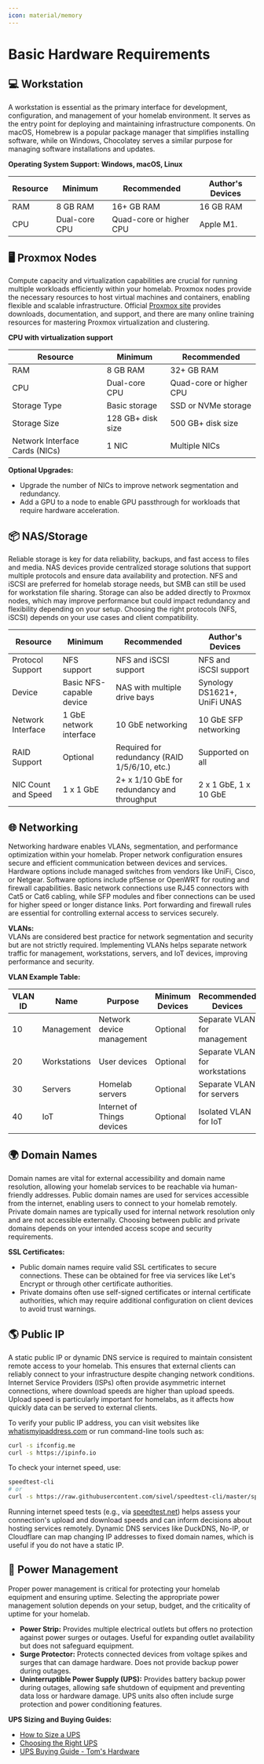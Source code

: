```yaml
---
icon: material/memory
---
```

# Basic Hardware Requirements

## 💻 Workstation

A workstation is essential as the primary interface for development, configuration, and management of your homelab environment. It serves as the entry point for deploying and maintaining infrastructure components. On macOS, Homebrew is a popular package manager that simplifies installing software, while on Windows, Chocolatey serves a similar purpose for managing software installations and updates.

**Operating System Support: Windows, macOS, Linux**

| Resource                      | Minimum                          | Recommended                     | Author's Devices                   |
|-------------------------------|----------------------------------|---------------------------------|------------------------------------|
| RAM                           | 8 GB RAM                         | 16+ GB RAM                      | 16 GB RAM                          |
| CPU                           | Dual-core CPU                    | Quad-core or higher CPU         | Apple M1.                          |


## 🖥️ Proxmox Nodes

Compute capacity and virtualization capabilities are crucial for running multiple workloads efficiently within your homelab. Proxmox nodes provide the necessary resources to host virtual machines and containers, enabling flexible and scalable infrastructure. Official [Proxmox site](https://www.proxmox.com/) provides downloads, documentation, and support, and there are many online training resources for mastering Proxmox virtualization and clustering.

**CPU with virtualization support**

| Resource                      | Minimum                                   | Recommended                                   |
|-------------------------------|-------------------------------------------|-----------------------------------------------|
| RAM                           | 8 GB RAM                                  | 32+ GB RAM                                    |
| CPU                           | Dual-core CPU                             | Quad-core or higher CPU                       |
| Storage Type                  | Basic storage                             | SSD or NVMe storage                           |
| Storage Size                  | 128 GB+ disk size                         | 500 GB+ disk size                             |
| Network Interface Cards (NICs)| 1 NIC                                     | Multiple NICs                                 |

**Optional Upgrades:**

- Upgrade the number of NICs to improve network segmentation and redundancy.
- Add a GPU to a node to enable GPU passthrough for workloads that require hardware acceleration.

## 📦 NAS/Storage

Reliable storage is key for data reliability, backups, and fast access to files and media. NAS devices provide centralized storage solutions that support multiple protocols and ensure data availability and protection. NFS and iSCSI are preferred for homelab storage needs, but SMB can still be used for workstation file sharing. Storage can also be added directly to Proxmox nodes, which may improve performance but could impact redundancy and flexibility depending on your setup. Choosing the right protocols (NFS, iSCSI) depends on your use cases and client compatibility.

| Resource                      | Minimum                              | Recommended                                         | Author's Devices                  |
|-------------------------------|--------------------------------------|-----------------------------------------------------|-----------------------------------|
| Protocol Support              | NFS support                          | NFS and iSCSI support                               | NFS and iSCSI support             |
| Device                        | Basic NFS-capable device             | NAS with multiple drive bays                        | Synology DS1621+, UniFi UNAS      |
| Network Interface             | 1 GbE network interface              | 10 GbE networking                                   | 10 GbE SFP networking             |
| RAID Support                  | Optional                             | Required for redundancy (RAID 1/5/6/10, etc.)       | Supported on all                  |
| NIC Count and Speed           | 1 x 1 GbE                            | 2+ x 1/10 GbE for redundancy and throughput         | 2 x 1 GbE, 1 x 10 GbE             |

## 🌐 Networking

Networking hardware enables VLANs, segmentation, and performance optimization within your homelab. Proper network configuration ensures secure and efficient communication between devices and services. Hardware options include managed switches from vendors like UniFi, Cisco, or Netgear. Software options include pfSense or OpenWRT for routing and firewall capabilities. Basic network connections use RJ45 connectors with Cat5 or Cat6 cabling, while SFP modules and fiber connections can be used for higher speed or longer distance links. Port forwarding and firewall rules are essential for controlling external access to services securely.

**VLANs:**  
VLANs are considered best practice for network segmentation and security but are not strictly required. Implementing VLANs helps separate network traffic for management, workstations, servers, and IoT devices, improving performance and security.

**VLAN Example Table:**

| VLAN ID | Name         | Purpose                    | Minimum Devices          | Recommended Devices               | Author's Devices              |
|---------|--------------|----------------------------|--------------------------|-----------------------------------|-------------------------------|
| 10      | Management   | Network device management  | Optional                 | Separate VLAN for management      | VLAN 10                       |
| 20      | Workstations | User devices               | Optional                 | Separate VLAN for workstations    | VLAN 20                       |
| 30      | Servers      | Homelab servers            | Optional                 | Separate VLAN for servers         | VLAN 30                       |
| 40      | IoT          | Internet of Things devices | Optional                 | Isolated VLAN for IoT             | VLAN 40                       |

## 🌍 Domain Names

Domain names are vital for external accessibility and domain name resolution, allowing your homelab services to be reachable via human-friendly addresses. Public domain names are used for services accessible from the internet, enabling users to connect to your homelab remotely. Private domain names are typically used for internal network resolution only and are not accessible externally. Choosing between public and private domains depends on your intended access scope and security requirements.

**SSL Certificates:**  
- Public domain names require valid SSL certificates to secure connections. These can be obtained for free via services like Let's Encrypt or through other certificate authorities.  
- Private domains often use self-signed certificates or internal certificate authorities, which may require additional configuration on client devices to avoid trust warnings.

## 🌎 Public IP

A static public IP or dynamic DNS service is required to maintain consistent remote access to your homelab. This ensures that external clients can reliably connect to your infrastructure despite changing network conditions. Internet Service Providers (ISPs) often provide asymmetric internet connections, where download speeds are higher than upload speeds. Upload speed is particularly important for homelabs, as it affects how quickly data can be served to external clients.

To verify your public IP address, you can visit websites like [whatismyipaddress.com](https://whatismyipaddress.com/) or run command-line tools such as:
```sh
curl -s ifconfig.me
curl -s https://ipinfo.io
```

To check your internet speed, use:
```sh
speedtest-cli
# or
curl -s https://raw.githubusercontent.com/sivel/speedtest-cli/master/speedtest.py | python -
```

Running internet speed tests (e.g., via [speedtest.net](https://www.speedtest.net/)) helps assess your connection's upload and download speeds and can inform decisions about hosting services remotely. Dynamic DNS services like DuckDNS, No-IP, or Cloudflare can map changing IP addresses to fixed domain names, which is useful if you do not have a static IP.

## 🔋 Power Management

Proper power management is critical for protecting your homelab equipment and ensuring uptime. Selecting the appropriate power management solution depends on your setup, budget, and the criticality of uptime for your homelab.

- **Power Strip:** Provides multiple electrical outlets but offers no protection against power surges or outages. Useful for expanding outlet availability but does not safeguard equipment.  
- **Surge Protector:** Protects connected devices from voltage spikes and surges that can damage hardware. Does not provide backup power during outages.  
- **Uninterruptible Power Supply (UPS):** Provides battery backup power during outages, allowing safe shutdown of equipment and preventing data loss or hardware damage. UPS units also often include surge protection and power conditioning features.

**UPS Sizing and Buying Guides:**

- [How to Size a UPS](https://www.apc.com/us/en/faqs/FA158499/)  
- [Choosing the Right UPS](https://www.tripplite.com/ups-buying-guide)  
- [UPS Buying Guide - Tom's Hardware](https://www.tomshardware.com/reviews/best-ups-uninterruptible-power-supply,6070.html)
